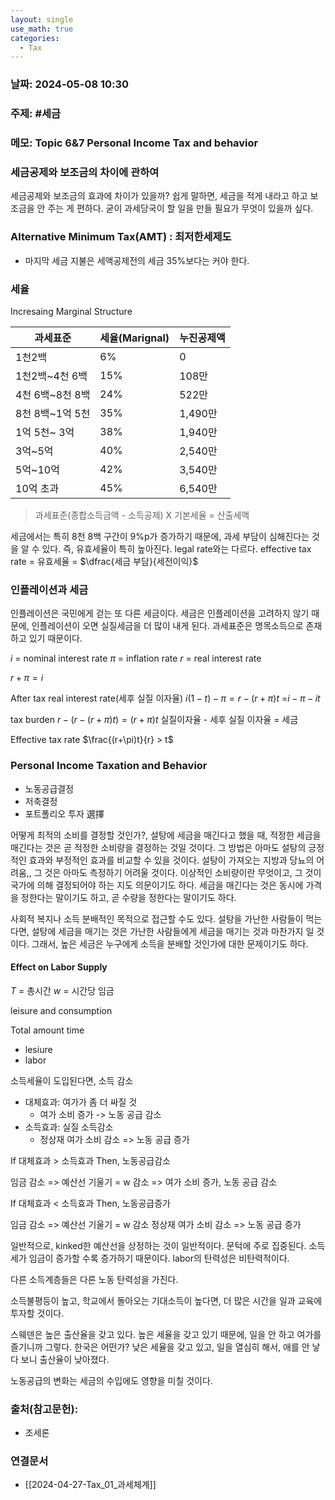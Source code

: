 ```yaml
---
layout: single
use_math: true
categories:
  - Tax
---
```

### 날짜: 2024-05-08 10:30

### 주제: #세금

### 메모: Topic 6&7 Personal Income Tax and behavior


### 세금공제와 보조금의 차이에 관하여

세금공제와 보조금의 효과에 차이가 있을까? 쉽게 말하면, 세금을 적게 내라고 하고 보조금을 안 주는 게 편하다. 굳이 과세당국이 할 일을 만들 필요가 무엇이 있을까 싶다.

### Alternative Minimum Tax(AMT) : 최저한세제도
- 마지막 세금 지불은 세액공제전의 세금 35%보다는 커야 한다.

### 세율
Incresaing Marginal Structure

| 과세표준        | 세율(Marignal) | 누진공제액  |
| ----------- | ------------ | ------ |
| 1천2백        | 6%           | 0      |
| 1천2백~4천 6백  | 15%          | 108만   |
| 4천 6백~8천 8백 | 24%          | 522만   |
| 8천 8백~1억 5천 | 35%          | 1,490만 |
| 1억 5천~ 3억   | 38%          | 1,940만 |
| 3억~5억       | 40%          | 2,540만 |
| 5억~10억      | 42%          | 3,540만 |
| 10억 초과      | 45%          | 6,540만 |

> 과세표준(종합소득금액 - 소득공제) X 기본세율 = 산출세액

세금에서는 특히 8천 8백 구간이 9%p가 증가하기 때문에, 과세 부담이 심해진다는 것을 알 수 있다. 즉, 유효세율이 특히 높아진다. legal rate와는 다르다.
effective tax rate = 유효세율 = $\dfrac{세금 부담}{세전이익}$


### 인플레이션과 세금
인플레이션은 국민에게 걷는 또 다른 세금이다. 세금은 인플레이션을 고려하지 않기 때문에, 인플레이션이 오면 실질세금을 더 많이 내게 된다. 과세표준은 명목소득으로 존재하고 있기 때문이다.

$i$ = nominal interest rate
$\pi$ = inflation rate
$r$ = real interest rate

$r+\pi = i$

After tax real interest rate(세후 실질 이자율)
$i(1-t)-\pi = r-(r+\pi)t$
=$i-\pi -it$

tax burden
$r-({r-(r+\pi)t}) =(r+\pi)t$
실질이자율 - 세후 실질 이자율 = 세금

Effective tax rate
$\frac{(r+\pi)t}{r} > t$


### Personal Income Taxation and Behavior
- 노동공급결정
- 저축결정
- 포트폴리오 투자 選擇 

어떻게 최적의 소비를 결정할 것인가?, 설탕에 세금을 매긴다고 했을 때, 적정한 세금을 매긴다는 것은 곧 적정한 소비량을 결정하는 것일 것이다. 그 방법은 아마도 설탕의 긍정적인 효과와 부정적인 효과를 비교할 수 있을 것이다. 설탕이 가져오는 지방과 당뇨의 어려움,, 그 것은 아마도 측정하기 어려울 것이다. 이상적인 소비량이란 무엇이고, 그 것이 국가에 의해 결정되어야 하는 지도 의문이기도 하다. 세금을 매긴다는 것은 동시에 가격을 정한다는 말이기도 하고, 곧 수량을 정한다는 말이기도 하다. 

사회적 복지나 소득 분배적인 목적으로 접근할 수도 있다. 설탕을 가난한 사람들이 먹는다면, 설탕에 세금을 매기는 것은 가난한 사람들에게 세금을 매기는 것과 마찬가지 일 것이다. 그래서, 높은 세금은 누구에게 소득을 분배할 것인가에 대한 문제이기도 하다.

#### Effect on Labor Supply
$T$ = 총시간
$w$ = 시간당 임금

leisure and consumption

Total amount time
- lesiure
- labor


소득세율이 도입된다면, 소득 감소

- 대체효과: 여가가 좀 더 싸질 것
	- 여가 소비 증가 -> 노동 공급 감소
- 소득효과: 실질 소득감소
	- 정상재 여가 소비 감소 => 노동 공급 증가

If 대체효과 > 소득효과
Then, 노동공급감소

임금 감소 => 예산선 기울기 = w 감소
=> 여가 소비 증가, 노동 공급 감소


If 대체효과 < 소득효과
Then, 노동공급증가

임금 감소 => 예산선 기울기 = w 감소
정상재 여가 소비 감소 => 노동 공급 증가

일반적으로, kinked한 예산선을 상정하는 것이 일반적이다. 문턱에 주로 집중된다.
소득세가 임금이 증가할 수록 증가하기 때문이다. 
labor의 탄력성은 비탄력적이다.


다른 소득계층들은 다른 노동 탄력성을 가진다.

소득불평등이 높고, 학교에서 돌아오는 기대소득이 높다면, 더 많은 시간을 일과 교육에 투자할 것이다.

스웨덴은 높은 출산율을 갖고 있다. 높은 세율을 갖고 있기 때문에, 일을 안 하고 여가를 즐기니까 그렇다.
한국은 어떤가? 낮은 세율을 갖고 있고, 일을 열심히 해서, 애를 안 낳다 보니 출산율이 낮아졌다. 

노동공급의 변화는 세금의 수입에도 영향을 미칠 것이다. 






### 출처(참고문헌):
- 조세론

### 연결문서
- [[2024-04-27-Tax_01_과세체계]]